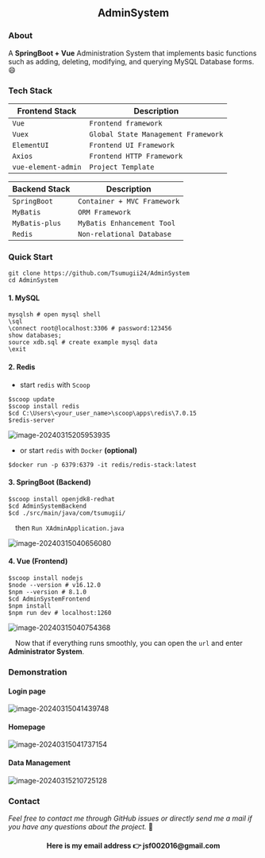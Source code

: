 <div align="center"><h2>AdminSystem</h2></div>

### About

A **SpringBoot + Vue** Administration System that implements basic functions such as adding, deleting, modifying, and querying MySQL Database forms. 😄



### Tech Stack

| Frontend Stack      | Description                         |
| ------------------- | ----------------------------------- |
| `Vue`               | `Frontend framework`                |
| `Vuex`              | `Global State Management Framework` |
| `ElementUI`         | `Frontend UI Framework`             |
| `Axios`             | `Frontend HTTP Framework`           |
| `vue-element-admin` | `Project Template`                  |



| Backend Stack  | Description                 |
| -------------- | --------------------------- |
| `SpringBoot`   | `Container + MVC Framework` |
| `MyBatis`      | `ORM Framework`             |
| `MyBatis-plus` | `MyBatis Enhancement Tool`  |
| `Redis`        | `Non-relational Database`   |



### Quick Start

```shell
git clone https://github.com/Tsumugii24/AdminSystem
cd AdminSystem
```

#### 1. MySQL

```mysql
mysqlsh # open mysql shell
\sql
\connect root@localhost:3306 # password:123456
show databases;
source xdb.sql # create example mysql data
\exit
```

#### 2. Redis

- start `redis` with `Scoop`

```shell
$scoop update
$scoop install redis
$cd C:\Users\<your_user_name>\scoop\apps\redis\7.0.15
$redis-server
```

![image-20240315205953935](https://cdn.jsdelivr.net/gh/Tsumugii24/Typora-images@main/images/2024%2F03%2F15%2F58db8ee5921598e258abbeda76f1ccea-image-20240315205953935-cc3d72.png)

- or start `redis` with `Docker` **(optional)**

```
$docker run -p 6379:6379 -it redis/redis-stack:latest
```

#### 3. SpringBoot (Backend)

```shell
$scoop install openjdk8-redhat
$cd AdminSystemBackend
$cd ./src/main/java/com/tsumugii/
```

&emsp;then `Run XAdminApplication.java`

![image-20240315040656080](https://cdn.jsdelivr.net/gh/Tsumugii24/Typora-images@main/images/2024%2F03%2F15%2Fb3d817ae68abd5a6edaee9a4f19e7837-image-20240315040656080-46f32f.png)

#### 4. Vue (Frontend)

```shell
$scoop install nodejs
$node --version # v16.12.0
$npm --version # 8.1.0
$cd AdminSystemFrontend
$npm install
$npm run dev # localhost:1260
```

![image-20240315040754368](https://cdn.jsdelivr.net/gh/Tsumugii24/Typora-images@main/images/2024%2F03%2F15%2F6fc19ba73107e701a42f9787468a1b5f-image-20240315040754368-60d506.png)

&emsp;Now that if everything runs smoothly, you can open the `url` and enter  **Administrator System**.



### Demonstration

#### Login page

![image-20240315041439748](https://cdn.jsdelivr.net/gh/Tsumugii24/Typora-images@main/images/2024%2F03%2F15%2Ffef8b4764d0d19dfd74af7c4a55fe3bd-image-20240315041439748-d065ae.png)

#### Homepage

![image-20240315041737154](https://cdn.jsdelivr.net/gh/Tsumugii24/Typora-images@main/images/2024%2F03%2F15%2Fe7bbd8f84b3ce7bd5b8c7e46872f5725-image-20240315041737154-36c743.png)

#### Data Management

![image-20240315210725128](https://cdn.jsdelivr.net/gh/Tsumugii24/Typora-images@main/images/2024%2F03%2F15%2F8952893a068ac7069612b99029aeb0d0-image-20240315210725128-74280a.png)



### Contact

*Feel free to contact me through GitHub issues or directly send me a mail if you have any questions about the project.* 👻

<div align="center"><h4>Here is my email address 👉 jsf002016@gmail.com</h4></div>
